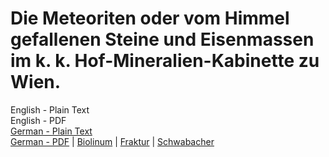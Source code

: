 # Die Meteoriten oder vom Himmel gefallenen Steine und Eisenmassen im k. k. Hof-Mineralien-Kabinette zu Wien.

English - Plain Text  
English - PDF  
[German - Plain Text](full-text-german.md)  
[German - PDF]() | [Biolinum]() | [Fraktur]() | [Schwabacher]()  
